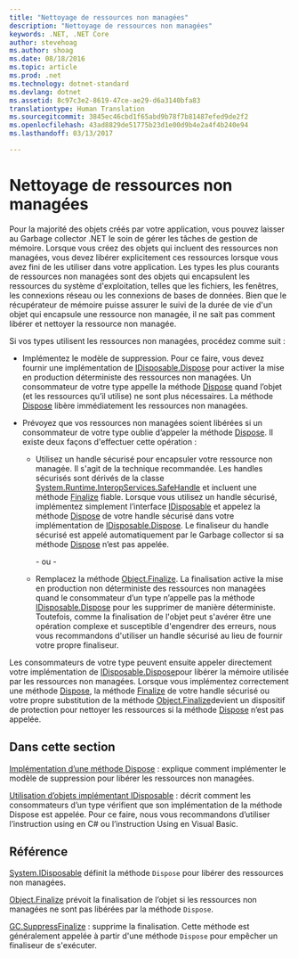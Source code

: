 ```yaml
---
title: "Nettoyage de ressources non managées"
description: "Nettoyage de ressources non managées"
keywords: .NET, .NET Core
author: stevehoag
ms.author: shoag
ms.date: 08/18/2016
ms.topic: article
ms.prod: .net
ms.technology: dotnet-standard
ms.devlang: dotnet
ms.assetid: 8c97c3e2-8619-47ce-ae29-d6a3140bfa83
translationtype: Human Translation
ms.sourcegitcommit: 3845ec46cbd1f65abd9b78f7b81487efed9de2f2
ms.openlocfilehash: 43ad8829de51775b23d1e00d9b4e2a4f4b240e94
ms.lasthandoff: 03/13/2017

---
```


# <a name="cleaning-up-unmanaged-resources"></a>Nettoyage de ressources non managées

Pour la majorité des objets créés par votre application, vous pouvez laisser au Garbage collector .NET le soin de gérer les tâches de gestion de mémoire. Lorsque vous créez des objets qui incluent des ressources non managées, vous devez libérer explicitement ces ressources lorsque vous avez fini de les utiliser dans votre application. Les types les plus courants de ressources non managées sont des objets qui encapsulent les ressources du système d'exploitation, telles que les fichiers, les fenêtres, les connexions réseau ou les connexions de bases de données. Bien que le récupérateur de mémoire puisse assurer le suivi de la durée de vie d'un objet qui encapsule une ressource non managée, il ne sait pas comment libérer et nettoyer la ressource non managée. 

Si vos types utilisent les ressources non managées, procédez comme suit : 

* Implémentez le modèle de suppression. Pour ce faire, vous devez fournir une implémentation de [IDisposable.Dispose](xref:System.IDisposable.Dispose) pour activer la mise en production déterministe des ressources non managées. Un consommateur de votre type appelle la méthode [Dispose](xref:System.IDisposable.Dispose) quand l’objet (et les ressources qu’il utilise) ne sont plus nécessaires. La méthode [Dispose](xref:System.IDisposable.Dispose) libère immédiatement les ressources non managées. 

* Prévoyez que vos ressources non managées soient libérées si un consommateur de votre type oublie d’appeler la méthode [Dispose](xref:System.IDisposable.Dispose). Il existe deux façons d'effectuer cette opération : 

    * Utilisez un handle sécurisé pour encapsuler votre ressource non managée. Il s'agit de la technique recommandée. Les handles sécurisés sont dérivés de la classe [System.Runtime.InteropServices.SafeHandle](xref:System.Runtime.InteropServices.SafeHandle) et incluent une méthode [Finalize](xref:System.Object.Finalize) fiable. Lorsque vous utilisez un handle sécurisé, implémentez simplement l’interface [IDisposable](xref:System.IDisposable) et appelez la méthode [Dispose](xref:System.IDisposable.Dispose) de votre handle sécurisé dans votre implémentation de [IDisposable.Dispose](xref:System.IDisposable.Dispose). Le finaliseur du handle sécurisé est appelé automatiquement par le Garbage collector si sa méthode [Dispose](xref:System.IDisposable.Dispose) n’est pas appelée. 

      - ou -

    * Remplacez la méthode [Object.Finalize](xref:System.Object.Finalize). La finalisation active la mise en production non déterministe des ressources non managées quand le consommateur d’un type n’appelle pas la méthode [IDisposable.Dispose](xref:System.IDisposable.Dispose) pour les supprimer de manière déterministe. Toutefois, comme la finalisation de l'objet peut s'avérer être une opération complexe et susceptible d'engendrer des erreurs, nous vous recommandons d'utiliser un handle sécurisé au lieu de fournir votre propre finaliseur. 

Les consommateurs de votre type peuvent ensuite appeler directement votre implémentation de [IDisposable.Dispose](xref:System.IDisposable.Dispose)pour libérer la mémoire utilisée par les ressources non managées. Lorsque vous implémentez correctement une méthode [Dispose](xref:System.IDisposable.Dispose), la méthode [Finalize](xref:System.Object.Finalize) de votre handle sécurisé ou votre propre substitution de la méthode [Object.Finalize](xref:System.Object.Finalize)devient un dispositif de protection pour nettoyer les ressources si la méthode [Dispose](xref:System.IDisposable.Dispose) n’est pas appelée. 

## <a name="in-this-section"></a>Dans cette section

[Implémentation d’une méthode Dispose](implementing-dispose.md) : explique comment implémenter le modèle de suppression pour libérer les ressources non managées.

[Utilisation d’objets implémentant IDisposable](using-objects.md) : décrit comment les consommateurs d’un type vérifient que son implémentation de la méthode Dispose est appelée. Pour ce faire, nous vous recommandons d’utiliser l’instruction using en C# ou l’instruction Using en Visual Basic.

## <a name="reference"></a>Référence

[System.IDisposable](xref:System.IDisposable) définit la méthode `Dispose` pour libérer des ressources non managées.

[Object.Finalize](xref:System.Object.Finalize) prévoit la finalisation de l’objet si les ressources non managées ne sont pas libérées par la méthode `Dispose`. 

[GC.SuppressFinalize](xref:System.GC#System_GC_SuppressFinalize_System_Object_) : supprime la finalisation. Cette méthode est généralement appelée à partir d'une méthode `Dispose` pour empêcher un finaliseur de s'exécuter. 

